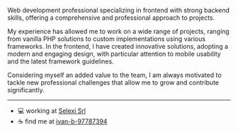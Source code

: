 Web development professional specializing in frontend with strong backend skills, offering a comprehensive and professional approach to projects.

My experience has allowed me to work on a wide range of projects, ranging from vanilla PHP solutions to custom implementations using various frameworks. In the frontend, I have created innovative solutions, adopting a modern and engaging design, with particular attention to mobile usability and the latest framework guidelines.

Considering myself an added value to the team, I am always motivated to tackle new professional challenges that allow me to grow and contribute significantly.

---

- 💻 working at [Selexi Srl](https://www.selexi.it)
- ☕ find me at [ivan-b-97787394](https://www.linkedin.com/in/ivan-b-97787394/)


<!---
BottyIvan/BottyIvan is a ✨ special ✨ repository because its `README.md` (this file) appears on your GitHub profile.
You can click the Preview link to take a look at your changes.
--->
